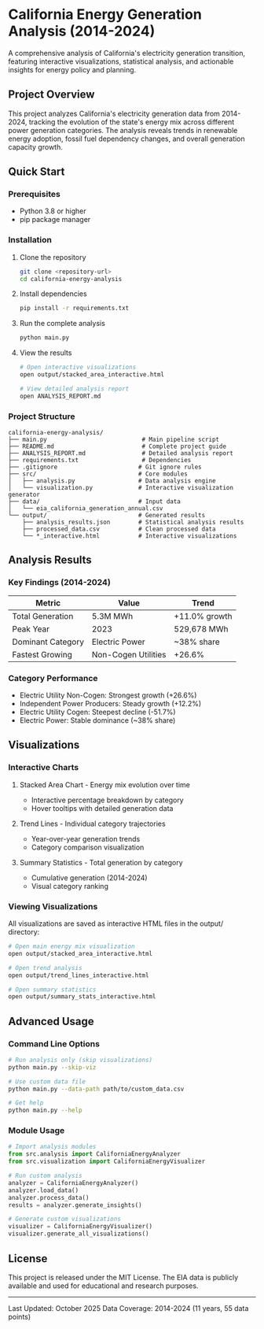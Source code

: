 # California Energy Generation Analysis (2014-2024)

A comprehensive analysis of California's electricity generation transition, featuring interactive visualizations, statistical analysis, and actionable insights for energy policy and planning.

## Project Overview

This project analyzes California's electricity generation data from 2014-2024, tracking the evolution of the state's energy mix across different power generation categories. The analysis reveals trends in renewable energy adoption, fossil fuel dependency changes, and overall generation capacity growth.

## Quick Start

### Prerequisites
- Python 3.8 or higher
- pip package manager

### Installation

1. Clone the repository
   ```bash
   git clone <repository-url>
   cd california-energy-analysis
   ```

2. Install dependencies
   ```bash
   pip install -r requirements.txt
   ```

3. Run the complete analysis
   ```bash
   python main.py
   ```

4. View the results
   ```bash
   # Open interactive visualizations
   open output/stacked_area_interactive.html

   # View detailed analysis report
   open ANALYSIS_REPORT.md
   ```

### Project Structure

```
california-energy-analysis/
├── main.py                           # Main pipeline script
├── README.md                         # Complete project guide
├── ANALYSIS_REPORT.md                # Detailed analysis report
├── requirements.txt                  # Dependencies
├── .gitignore                       # Git ignore rules
├── src/                             # Core modules
│   ├── analysis.py                  # Data analysis engine
│   └── visualization.py             # Interactive visualization generator
├── data/                            # Input data
│   └── eia_california_generation_annual.csv
└── output/                          # Generated results
    ├── analysis_results.json        # Statistical analysis results
    ├── processed_data.csv           # Clean processed data
    └── *_interactive.html           # Interactive visualizations
```

## Analysis Results

### Key Findings (2014-2024)

| Metric | Value | Trend |
|--------|-------|-------|
| Total Generation | 5.3M MWh | +11.0% growth |
| Peak Year | 2023 | 529,678 MWh |
| Dominant Category | Electric Power | ~38% share |
| Fastest Growing | Non-Cogen Utilities | +26.6% |

### Category Performance

- Electric Utility Non-Cogen: Strongest growth (+26.6%)
- Independent Power Producers: Steady growth (+12.2%)
- Electric Utility Cogen: Steepest decline (-51.7%)
- Electric Power: Stable dominance (~38% share)

## Visualizations

### Interactive Charts

1. Stacked Area Chart - Energy mix evolution over time
   - Interactive percentage breakdown by category
   - Hover tooltips with detailed generation data

2. Trend Lines - Individual category trajectories
   - Year-over-year generation trends
   - Category comparison visualization

3. Summary Statistics - Total generation by category
   - Cumulative generation (2014-2024)
   - Visual category ranking

### Viewing Visualizations

All visualizations are saved as interactive HTML files in the output/ directory:

```bash
# Open main energy mix visualization
open output/stacked_area_interactive.html

# Open trend analysis
open output/trend_lines_interactive.html

# Open summary statistics
open output/summary_stats_interactive.html
```

## Advanced Usage

### Command Line Options

```bash
# Run analysis only (skip visualizations)
python main.py --skip-viz

# Use custom data file
python main.py --data-path path/to/custom_data.csv

# Get help
python main.py --help
```

### Module Usage

```python
# Import analysis modules
from src.analysis import CaliforniaEnergyAnalyzer
from src.visualization import CaliforniaEnergyVisualizer

# Run custom analysis
analyzer = CaliforniaEnergyAnalyzer()
analyzer.load_data()
analyzer.process_data()
results = analyzer.generate_insights()

# Generate custom visualizations
visualizer = CaliforniaEnergyVisualizer()
visualizer.generate_all_visualizations()
```

## License

This project is released under the MIT License. The EIA data is publicly available and used for educational and research purposes.

---

Last Updated: October 2025
Data Coverage: 2014-2024 (11 years, 55 data points)
